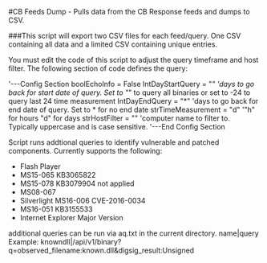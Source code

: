 #CB Feeds Dump - Pulls data from the CB Response feeds and dumps to CSV. 

###This script will export two CSV files for each feed/query. One CSV containing all data and a limited CSV containing unique entries.

You must edit the code of this script to adjust the query timeframe and host filter. The following section of code defines the query:

'---Config Section
boolEchoInfo = False 
IntDayStartQuery = "*" 'days to go back for start date of query. Set to "*" to query all binaries or set to -24 to query last 24 time measurement
IntDayEndQuery = "*" 'days to go back for end date of query. Set to * for no end date
strTimeMeasurement = "d" '"h" for hours "d" for days
strHostFilter = "" 'computer name to filter to. Typically uppercase and is case sensitive.
'---End Config Section

Script runs addtional queries to identify vulnerable and patched components. Currently supports the following:
* Flash Player
* MS15-065 KB3065822
* MS15-078 KB3079904 not applied
* MS08-067
* Silverlight MS16-006 CVE-2016-0034
* MS16-051 KB3155533
* Internet Explorer Major Version

additional queries can be run via aq.txt in the current directory.
name|query
Example:
knowndll|/api/v1/binary?q=observed_filename:known.dll&digsig_result:Unsigned